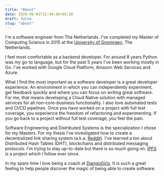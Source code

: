 ```yaml
---
title: "About"
date: 2020-06-01T12:49:49+05:30
draft: false
slug: "about"
---
```


I'm a software engineer from The Netherlands. I've completed my Master of Computing Science in 2015 at the [University of Groningen](https://www.rug.nl/masters/computing-science/?lang=en), The Netherlands.

I feel most comfortable as a backend developer. For around 8 years Python was my go-to language, but for the past 5 years I've been working mostly in Go. I've worked with Google Cloud Platform, Amazon Web Services and Azure.

What I find the most important as a software developer is a great developer experience. An environment in which you can independently experiment, get feedback quickly and where you can focus on writing great software. For me, that means developing a Cloud Native solution with managed services for all non-core-business functionality. I also love automated tests and CI/CD pipelines. Once you have worked on a project with full test coverage, you experience the freedom of refactoring and experimenting. If you go back to a project without full test coverage, you feel the pain.

Software Engineering and Distributed Systems is the specialization I chose for my Masters. For my thesis I've investigated how to create a decentralized link sharing system (a.k.a. [Reddit](https://old.reddit.com/r/golang)). I've learned a ton about Distributed Hash Tables (DHT), blockchains and distributed messaging protocols. I'm trying to stay up-to-date but there is so much going on. [IPFS](https://ipfs.io) is a project which I follow ever since.

In my spare time I love being a coach at [DjangoGirls](https://djangogirls.org). It is such a great feeling to help people discover the magic of being able to create software.
